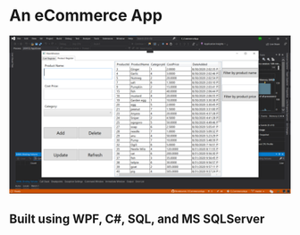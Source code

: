 # An eCommerce App

![sreenshot](https://github.com/Bondesvick/ECommercerApp/blob/master/AppUI/assets/Ecommerce2.png?raw=true)

## Built using WPF, C#, SQL, and MS SQLServer
